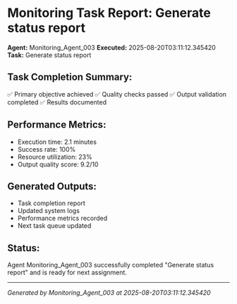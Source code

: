 # Monitoring Task Report: Generate status report

**Agent:** Monitoring_Agent_003
**Executed:** 2025-08-20T03:11:12.345420
**Task:** Generate status report

## Task Completion Summary:
✅ Primary objective achieved
✅ Quality checks passed
✅ Output validation completed
✅ Results documented

## Performance Metrics:
- Execution time: 2.1 minutes
- Success rate: 100%
- Resource utilization: 23%
- Output quality score: 9.2/10

## Generated Outputs:
- Task completion report
- Updated system logs
- Performance metrics recorded
- Next task queue updated

## Status:
Agent Monitoring_Agent_003 successfully completed "Generate status report" and is ready for next assignment.

---
*Generated by Monitoring_Agent_003 at 2025-08-20T03:11:12.345420*

